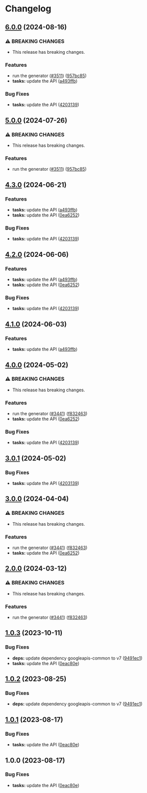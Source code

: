 # Changelog

## [6.0.0](https://github.com/googleapis/google-api-nodejs-client/compare/tasks-v5.0.0...tasks-v6.0.0) (2024-08-16)


### ⚠ BREAKING CHANGES

* This release has breaking changes.

### Features

* run the generator ([#3511](https://github.com/googleapis/google-api-nodejs-client/issues/3511)) ([957bc85](https://github.com/googleapis/google-api-nodejs-client/commit/957bc850439a639c5534957333b09598944952c3))
* **tasks:** update the API ([a493ffb](https://github.com/googleapis/google-api-nodejs-client/commit/a493ffbefaa6b7cd934ddc801e36dc9db4188dc5))


### Bug Fixes

* **tasks:** update the API ([4203139](https://github.com/googleapis/google-api-nodejs-client/commit/4203139d06bd3b8487d1d0e2d29b92ba7d9a6975))

## [5.0.0](https://github.com/googleapis/google-api-nodejs-client/compare/tasks-v4.3.0...tasks-v5.0.0) (2024-07-26)


### ⚠ BREAKING CHANGES

* This release has breaking changes.

### Features

* run the generator ([#3511](https://github.com/googleapis/google-api-nodejs-client/issues/3511)) ([957bc85](https://github.com/googleapis/google-api-nodejs-client/commit/957bc850439a639c5534957333b09598944952c3))

## [4.3.0](https://github.com/googleapis/google-api-nodejs-client/compare/tasks-v4.2.0...tasks-v4.3.0) (2024-06-21)


### Features

* **tasks:** update the API ([a493ffb](https://github.com/googleapis/google-api-nodejs-client/commit/a493ffbefaa6b7cd934ddc801e36dc9db4188dc5))
* **tasks:** update the API ([0ea6252](https://github.com/googleapis/google-api-nodejs-client/commit/0ea62529dcc3df79d8f7b9008ab595e332b39ffa))


### Bug Fixes

* **tasks:** update the API ([4203139](https://github.com/googleapis/google-api-nodejs-client/commit/4203139d06bd3b8487d1d0e2d29b92ba7d9a6975))

## [4.2.0](https://github.com/googleapis/google-api-nodejs-client/compare/tasks-v4.1.0...tasks-v4.2.0) (2024-06-06)


### Features

* **tasks:** update the API ([a493ffb](https://github.com/googleapis/google-api-nodejs-client/commit/a493ffbefaa6b7cd934ddc801e36dc9db4188dc5))
* **tasks:** update the API ([0ea6252](https://github.com/googleapis/google-api-nodejs-client/commit/0ea62529dcc3df79d8f7b9008ab595e332b39ffa))


### Bug Fixes

* **tasks:** update the API ([4203139](https://github.com/googleapis/google-api-nodejs-client/commit/4203139d06bd3b8487d1d0e2d29b92ba7d9a6975))

## [4.1.0](https://github.com/googleapis/google-api-nodejs-client/compare/tasks-v4.0.0...tasks-v4.1.0) (2024-06-03)


### Features

* **tasks:** update the API ([a493ffb](https://github.com/googleapis/google-api-nodejs-client/commit/a493ffbefaa6b7cd934ddc801e36dc9db4188dc5))

## [4.0.0](https://github.com/googleapis/google-api-nodejs-client/compare/tasks-v3.0.1...tasks-v4.0.0) (2024-05-02)


### ⚠ BREAKING CHANGES

* This release has breaking changes.

### Features

* run the generator ([#3441](https://github.com/googleapis/google-api-nodejs-client/issues/3441)) ([f832463](https://github.com/googleapis/google-api-nodejs-client/commit/f832463312572dc58fe89f9254282982a520d1df))
* **tasks:** update the API ([0ea6252](https://github.com/googleapis/google-api-nodejs-client/commit/0ea62529dcc3df79d8f7b9008ab595e332b39ffa))


### Bug Fixes

* **tasks:** update the API ([4203139](https://github.com/googleapis/google-api-nodejs-client/commit/4203139d06bd3b8487d1d0e2d29b92ba7d9a6975))

## [3.0.1](https://github.com/googleapis/google-api-nodejs-client/compare/tasks-v3.0.0...tasks-v3.0.1) (2024-05-02)


### Bug Fixes

* **tasks:** update the API ([4203139](https://github.com/googleapis/google-api-nodejs-client/commit/4203139d06bd3b8487d1d0e2d29b92ba7d9a6975))

## [3.0.0](https://github.com/googleapis/google-api-nodejs-client/compare/tasks-v2.0.0...tasks-v3.0.0) (2024-04-04)


### ⚠ BREAKING CHANGES

* This release has breaking changes.

### Features

* run the generator ([#3441](https://github.com/googleapis/google-api-nodejs-client/issues/3441)) ([f832463](https://github.com/googleapis/google-api-nodejs-client/commit/f832463312572dc58fe89f9254282982a520d1df))
* **tasks:** update the API ([0ea6252](https://github.com/googleapis/google-api-nodejs-client/commit/0ea62529dcc3df79d8f7b9008ab595e332b39ffa))

## [2.0.0](https://github.com/googleapis/google-api-nodejs-client/compare/tasks-v1.0.3...tasks-v2.0.0) (2024-03-12)


### ⚠ BREAKING CHANGES

* This release has breaking changes.

### Features

* run the generator ([#3441](https://github.com/googleapis/google-api-nodejs-client/issues/3441)) ([f832463](https://github.com/googleapis/google-api-nodejs-client/commit/f832463312572dc58fe89f9254282982a520d1df))

## [1.0.3](https://github.com/googleapis/google-api-nodejs-client/compare/tasks-v1.0.2...tasks-v1.0.3) (2023-10-11)


### Bug Fixes

* **deps:** update dependency googleapis-common to v7 ([9491ec1](https://github.com/googleapis/google-api-nodejs-client/commit/9491ec1cdc3c413e7d73edcfcd59cf5c28a7c855))
* **tasks:** update the API ([0eac80e](https://github.com/googleapis/google-api-nodejs-client/commit/0eac80eb8e0af9cb0181410a7ef6ff324a0ef789))

## [1.0.2](https://github.com/googleapis/google-api-nodejs-client/compare/tasks-v1.0.1...tasks-v1.0.2) (2023-08-25)


### Bug Fixes

* **deps:** update dependency googleapis-common to v7 ([9491ec1](https://github.com/googleapis/google-api-nodejs-client/commit/9491ec1cdc3c413e7d73edcfcd59cf5c28a7c855))

## [1.0.1](https://github.com/googleapis/google-api-nodejs-client/compare/tasks-v1.0.0...tasks-v1.0.1) (2023-08-17)


### Bug Fixes

* **tasks:** update the API ([0eac80e](https://github.com/googleapis/google-api-nodejs-client/commit/0eac80eb8e0af9cb0181410a7ef6ff324a0ef789))

## 1.0.0 (2023-08-17)


### Bug Fixes

* **tasks:** update the API ([0eac80e](https://github.com/googleapis/google-api-nodejs-client/commit/0eac80eb8e0af9cb0181410a7ef6ff324a0ef789))
